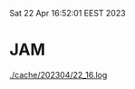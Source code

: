 Sat 22 Apr 16:52:01 EEST 2023
# JAM
<a href='./cache/202304/22_16.log'>./cache/202304/22_16.log</a>
